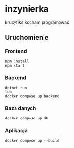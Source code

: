 # inzynierka
krucyfiks kocham programować

## Uruchomienie

### Frontend
```
npm install
npm start
```

### Backend
```
dotnet run
lub
docker compose up backend
```

### Baza danych
```
docker compose up db
```

### Aplikacja
```
docker compose up --build
```